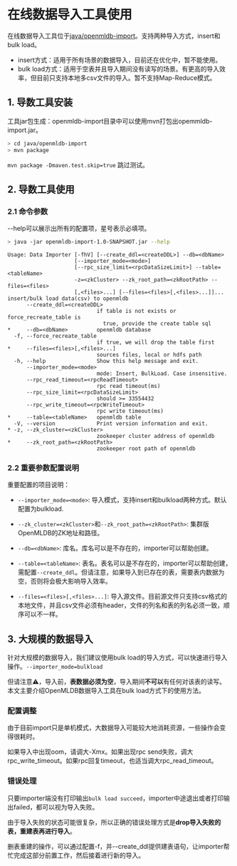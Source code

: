 # 在线数据导入工具使用

在线数据导入工具位于[java/openmldb-import](https://github.com/4paradigm/OpenMLDB/tree/main/java/openmldb-import)。支持两种导入方式，insert和bulk load。

- insert方式：适用于所有场景的数据导入，目前还在优化中，暂不能使用。
- bulk load方式：适用于空表并且导入期间没有读写的场景。有更高的导入效率，但目前只支持本地多csv文件的导入。暂不支持Map-Reduce模式。

## 1. 导数工具安装

工具jar包生成：openmldb-import目录中可以使用mvn打包出opemmldb-import.jar。

```bash
> cd java/openmldb-import
> mvn package
```

`mvn package -Dmaven.test.skip=true` 跳过测试。

## 2. 导数工具使用

### 2.1 命令参数

--help可以展示出所有的配置项，星号表示必填项。

```bash
> java -jar openmldb-import-1.0-SNAPSHOT.jar --help
```

```
Usage: Data Importer [-fhV] [--create_ddl=<createDDL>] --db=<dbName>
                     [--importer_mode=<mode>]
                     [--rpc_size_limit=<rpcDataSizeLimit>] --table=<tableName>
                     -z=<zkCluster> --zk_root_path=<zkRootPath> --files=<files>
                     [,<files>...] [--files=<files>[,<files>...]]...
insert/bulk load data(csv) to openmldb
      --create_ddl=<createDDL>
                            if table is not exists or force_recreate_table is
                              true, provide the create table sql
*     --db=<dbName>         openmldb database
  -f, --force_recreate_table
                            if true, we will drop the table first
*     --files=<files>[,<files>...]
                            sources files, local or hdfs path
  -h, --help                Show this help message and exit.
      --importer_mode=<mode>
                            mode: Insert, BulkLoad. Case insensitive.
      --rpc_read_timeout=<rpcReadTimeout>
                            rpc read timeout(ms)
      --rpc_size_limit=<rpcDataSizeLimit>
                            should >= 33554432
      --rpc_write_timeout=<rpcWriteTimeout>
                            rpc write timeout(ms)
*     --table=<tableName>   openmldb table
  -V, --version             Print version information and exit.
* -z, --zk_cluster=<zkCluster>
                            zookeeper cluster address of openmldb
*     --zk_root_path=<zkRootPath>
                            zookeeper root path of openmldb
```

### 2.2 重要参数配置说明

重要配置的项目说明：

- `--importer_mode=<mode>`: 导入模式，支持insert和bulkload两种方式。默认配置为bulkload.

- `--zk_cluster=<zkCluster>`和`--zk_root_path=<zkRootPath>`: 集群版OpenMLDB的ZK地址和路径。
- `--db=<dbName>`: 库名。库名可以是不存在的，importer可以帮助创建。
- `--table=<tableName>`: 表名。表名可以是不存在的，importer可以帮助创建，需配置`--create_ddl`。但请注意，如果导入到已存在的表，需要表内数据为空，否则将会极大影响导入效率。

- `--files=<files>[,<files>...]`: 导入源文件。目前源文件只支持csv格式的本地文件，并且csv文件必须有header，文件的列名和表的列名必须一致，顺序可以不一样。

## 3. 大规模的数据导入

针对大规模的数据导入，我们建议使用bulk load的导入方式，可以快速进行导入操作。`--importer_mode=bulkload`

但请注意:warning:，导入前，**表数据必须为空**，导入期间**不可以**有任何对该表的读写。本文主要介绍OpenMLDB数据导入工具在bulk load方式下的使用方法。

### 配置调整

由于目前import只是单机模式，大数据导入可能较大地消耗资源，一些操作会变得很耗时。

如果导入中出现oom，请调大-Xmx。如果出现rpc send失败，调大rpc_write_timeout。如果rpc回复timeout，也适当调大rpc_read_timeout。

### 错误处理

只要importer端没有打印输出`bulk load succeed`，importer中途退出或者打印输出failed，都可以视为导入失败。

由于导入失败的状态可能很复杂，所以正确的错误处理方式是**drop导入失败的表，重建表再进行导入**。

删表重建的操作，可以通过配置-f，并--create_ddl提供建表语句，让importer帮忙完成这部分前置工作，然后接着进行新的导入。

